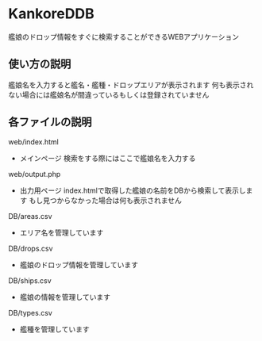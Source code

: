 # KankoreDDB
艦娘のドロップ情報をすぐに検索することができるWEBアプリケーション

## 使い方の説明
艦娘名を入力すると艦名・艦種・ドロップエリアが表示されます
何も表示されない場合には艦娘名が間違っているもしくは登録されていません

## 各ファイルの説明

web/index.html
-   メインページ
    検索をする際にはここで艦娘名を入力する

web/output.php
-   出力用ページ
    index.htmlで取得した艦娘の名前をDBから検索して表示します
    もし見つからなかった場合は何も表示されません

DB/areas.csv
-   エリア名を管理しています

DB/drops.csv
-   艦娘のドロップ情報を管理しています

DB/ships.csv
-   艦娘の情報を管理しています

DB/types.csv
-   艦種を管理しています